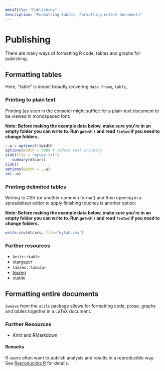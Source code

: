 ```yaml
---
metaTitle: "Publishing"
description: "Formatting tables, Formatting entire documents"
---
```


# Publishing


There are many ways of formatting R code, tables and graphs for publishing.



## Formatting tables


Here, "table" is meant broadly (covering `data.frame`, `table`,

### Printing to plain text

Printing (as seen in the console) might suffice for a plain-text document to be viewed in monospaced font:

**Note: Before making the example data below, make sure you're in an empty folder you can write to. Run `getwd()` and read `?setwd` if you need to change folders.**

```r
..w = options()$width
options(width = 500) # reduce text wrapping
sink(file = "mytab.txt")
   summary(mtcars)
sink()
options(width = ..w) 
rm(..w)

```

### Printing delimited tables

Writing to CSV (or another common format) and then opening in a spreadsheet editor to apply finishing touches is another option:

**Note: Before making the example data below, make sure you're in an empty folder you can write to. Run `getwd()` and read `?setwd` if you need to change folders.**

```r
write.csv(mtcars, file="mytab.csv")

```

### Further resources

- `knitr::kable`
- stargazer
- `tables::tabular`
- [texreg](http://stackoverflow.com/documentation/r/9037)
- xtable



## Formatting entire documents


`Sweave` from the `utils` package allows for formatting code, prose, graphs and tables together in a LaTeX document.

### Further Resources

- Knitr and RMarkdown



#### Remarks


R users often want to publish analysis and results in a reproducible way. See [Reproducible R](http://stackoverflow.com/documentation/r/4087) for details.

